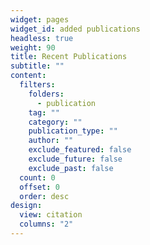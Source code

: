 ```yaml
---
widget: pages
widget_id: added publications
headless: true
weight: 90
title: Recent Publications
subtitle: ""
content:
  filters:
    folders:
      - publication
    tag: ""
    category: ""
    publication_type: ""
    author: ""
    exclude_featured: false
    exclude_future: false
    exclude_past: false
  count: 0
  offset: 0
  order: desc
design:
  view: citation
  columns: "2"
---
```

